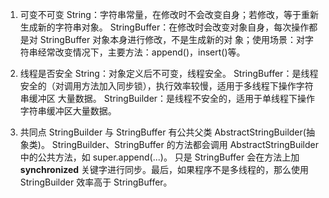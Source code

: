 1. 可变不可变 String：字符串常量，在修改时不会改变自身；若修改，等于重新生成新的字符串对象。 StringBuffer：在修改时会改变对象自身，每次操作都是对 StringBuffer 对象本身进行修改，不是生成新的对 象；使用场景：对字符串经常改变情况下，主要方法：append()，insert()等。

2. 线程是否安全 String：对象定义后不可变，线程安全。 StringBuffer：是线程安全的（对调用方法加入同步锁），执行效率较慢，适用于多线程下操作字符串缓冲区 大量数据。 StringBuilder：是线程不安全的，适用于单线程下操作字符串缓冲区大量数据。

3. 共同点 StringBuilder 与 StringBuffer 有公共父类 AbstractStringBuilder(抽象类)。 StringBuilder、StringBuffer 的方法都会调用 AbstractStringBuilder 中的公共方法，如 super.append(...)。 只是 StringBuffer 会在方法上加 **synchronized** 关键字进行同步。最后，如果程序不是多线程的，那么使用 StringBuilder 效率高于 StringBuffer。